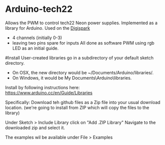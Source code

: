 Arduino-tech22
==============

Allows the PWM to control tech22 Neon power supplies.
Implemented as a library for Arduino.
Used on the [Digispark](http://digistump.com/wiki/digispark)

* 4 channels (initially 0-3)
* leaving two pins spare for inputs
All done as software PWM using rgb LED as an initial guide.

#Install
User-created libraries go in a subdirectory of your default sketch directory.
* On OSX, the new directory would be ~/Documents/Arduino/libraries/.
* On Windows, it would be My Documents\Arduino\libraries\.

Install by following instructions here:
https://www.arduino.cc/en/Guide/Libraries

Specifically:
Download teh github files as a Zip file into your usual download location.
(we're going to install from ZIP which will copy the files to the library)

Under Sketch > Include Library click on "Add .ZIP Library"
Navigate to the downloaded zip and select it.

The examples wil be available under File > Examples

